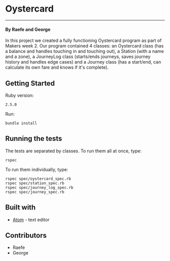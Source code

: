 # Oystercard #

---

#### By Raefe and George ####

In this project we created a fully functioning Oystercard program as part of Makers
week 2. Our program contained 4 classes: an Oystercard class (has a balance and handles touching in and touching out), a Station (with a name and a zone), a JourneyLog class (starts/ends journeys, saves journey history and handles edge cases) and a Journey class (has a start/end, can calculate its own fare and knows if it's complete).

## Getting Started ##

Ruby version:
```
2.5.0
```
Run:
```
bundle install
```
## Running the tests ##
The tests are separated by classes.
To run them all at once, type:
```
rspec
```
To run them individually, type:
```
rspec spec/oystercard_spec.rb
rspec spec/station_spec.rb
rspec spec/journey_log_spec.rb
rspec spec/journey_spec.rb
```
## Built with ##

- [Atom](https://atom.io/) - text editor

## Contributors ##

- Raefe
- George
